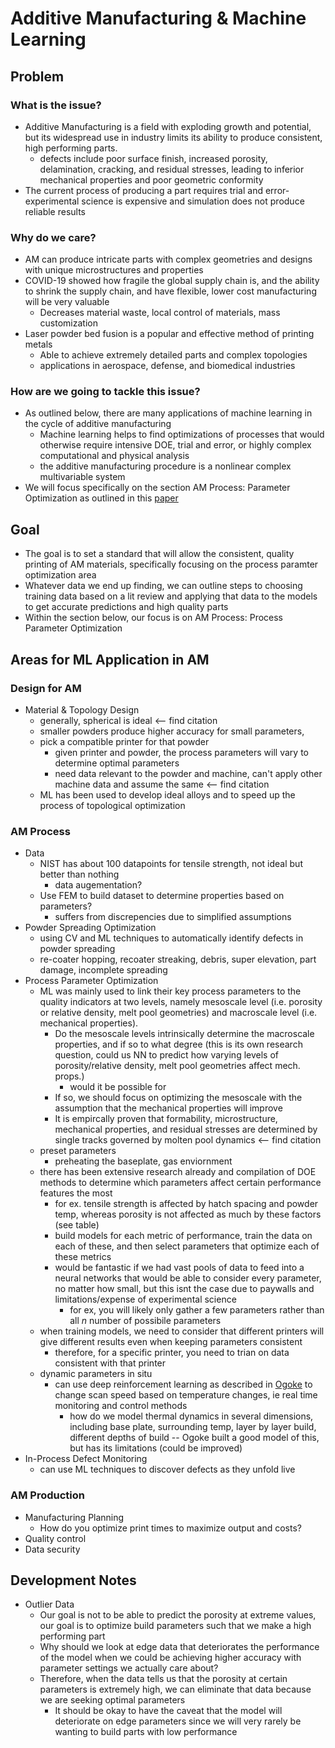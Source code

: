 # Additive Manufacturing & Machine Learning

## Problem
### What is the issue?
- Additive Manufacturing is a field with exploding growth and potential, but its
widespread use in industry limits its ability to produce consistent, high
performing parts.
  - defects include poor surface finish, increased porosity, delamination,
  cracking, and residual stresses, leading to inferior mechanical properties
  and poor geometric conformity
- The current process of producing a part requires trial and error- experimental
science is expensive and simulation does not produce reliable results
### Why do we care?
- AM can produce intricate parts with complex geometries and designs with unique
microstructures and properties
- COVID-19 showed how fragile the global supply chain is, and the ability to
shrink the supply chain, and have flexible, lower cost manufacturing will be
very valuable
  - Decreases material waste, local control of materials, mass customization
- Laser powder bed fusion is a popular and effective method of printing metals
  - Able to achieve extremely detailed parts and complex topologies
  - applications in aerospace, defense, and biomedical industries
### How are we going to tackle this issue?
- As outlined below, there are many applications of machine learning in the cycle
of additive manufacturing
  - Machine learning helps to find optimizations of processes that would otherwise
  require intensive DOE, trial and error, or highly complex computational and physical analysis
  - the additive manufacturing procedure is a nonlinear complex multivariable system
- We will focus specifically on the section AM Process: Parameter Optimization as outlined
in this [paper](https://www.sciencedirect.com/science/article/pii/S2214860420309106#bib0865)


## Goal
- The goal is to set a standard that will allow the consistent, quality printing of
AM materials, specifically focusing on the process paramter optimization area
- Whatever data we end up finding, we can outline steps to choosing training data
based on a lit review and applying that data to the models to get accurate predictions
and high quality parts
- Within the section below, our focus is on AM Process: Process Parameter Optimization


## Areas for ML Application in AM
### Design for AM
- Material & Topology Design
  - generally, spherical is ideal <-- find citation
  - smaller powders produce higher accuracy for small parameters,
  - pick a compatible printer for that powder
    - given printer and powder, the process parameters will vary
    to determine optimal parameters
    - need data relevant to the powder and machine, can't apply
    other machine data and assume the same <-- find citation
  - ML has been used to develop ideal alloys and to speed up the process
  of topological optimization

### AM Process
- Data
  - NIST has about 100 datapoints for tensile strength, not ideal but
  better than nothing
    - data augementation? 
  - Use FEM to build dataset to determine properties based on parameters?
    - suffers from discrepencies due to simplified assumptions
- Powder Spreading Optimization
  - using CV and ML techniques to automatically identify defects in
  powder spreading
  - re-coater hopping, recoater streaking, debris, super elevation, part
  damage, incomplete spreading
- Process Parameter Optimization
  - ML was mainly used to link their key process parameters to the quality indicators
  at two levels, namely mesoscale level (i.e. porosity or relative density, melt pool
  geometries) and macroscale level (i.e. mechanical properties).
    - Do the mesoscale levels intrinsically determine the macroscale properties, and
    if so to what degree (this is its own research question, could us NN to predict how
    varying levels of porosity/relative density, melt pool geometries affect mech. props.)
      - would it be possible for 
    - If so, we should focus on optimizing the mesoscale with the assumption that the mechanical
    properties will improve
    - It is empircally proven that formability, microstructure, mechanical properties, and residual
    stresses are determined by single tracks governed by molten pool dynamics <-- find citation
  - preset parameters
    - preheating the baseplate, gas enviornment
  - there has been extensive research already and compilation of DOE methods
  to determine which parameters affect certain performance features the most
    - for ex. tensile strength is affected by hatch spacing and powder temp,
    whereas porosity is not affected as much by these factors (see table)
    - build models for each metric of performance, train the data on
    each of these, and then select parameters that optimize each of these metrics
    - would be fantastic if we had vast pools of data to feed into a
    neural networks that would be able to consider every parameter, no matter how small,
    but this isnt the case due to paywalls and limitations/expense of experimental science
      - for ex, you will likely only gather a few parameters rather
      than all $n$ number of possibile parameters
  - when training models, we need to consider that different printers will
  give different results even when keeping parameters consistent
    - therefore, for a specific printer, you need to trian on data consistent
    with that printer
  - dynamic parameters in situ
    - can use deep reinforcement learning as described in [Ogoke](https://arxiv.org/pdf/2102.03355.pdf) to change
    scan speed based on temperature changes, ie real time monitoring and
    control methods
      - how do we model thermal dynamics in several dimensions, including
      base plate, surrounding temp, layer by layer build, different
      depths of build -- Ogoke built a good model of this, but has its
      limitations (could be improved)
- In-Process Defect Monitoring
  - can use ML techniques to discover defects as they unfold live
    
### AM Production

- Manufacturing Planning
  - How do you optimize print times to maximize output and costs?
- Quality control
- Data security

## Development Notes
- Outlier Data
  - Our goal is not to be able to predict the porosity at extreme values, our goal is to
  optimize build parameters such that we make a high performing part
  - Why should we look at edge data that deteriorates the performance of the model when we
  could be achieving higher accuracy with parameter settings we actually care about?
  - Therefore, when the data tells us that the porosity at certain parameters is extremely high,
  we can eliminate that data because we are seeking optimal parameters
    - It should be okay to have the caveat that the model will deteriorate on edge parameters since
    we will very rarely be wanting to build parts with low performance